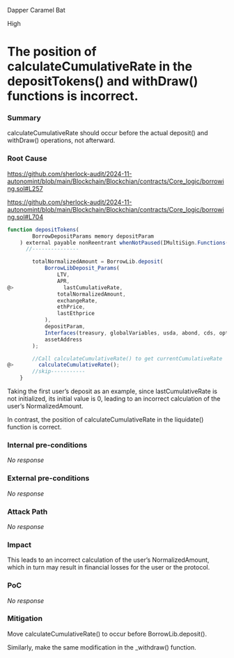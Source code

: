 Dapper Caramel Bat

High

# The position of calculateCumulativeRate in the depositTokens() and withDraw() functions is incorrect.

### Summary

calculateCumulativeRate should occur before the actual deposit() and withDraw() operations, not afterward.

### Root Cause

https://github.com/sherlock-audit/2024-11-autonomint/blob/main/Blockchain/Blockchian/contracts/Core_logic/borrowing.sol#L257

https://github.com/sherlock-audit/2024-11-autonomint/blob/main/Blockchain/Blockchian/contracts/Core_logic/borrowing.sol#L704
```javascript
function depositTokens(
        BorrowDepositParams memory depositParam
    ) external payable nonReentrant whenNotPaused(IMultiSign.Functions(0)) {
      //---------------

        totalNormalizedAmount = BorrowLib.deposit(
            BorrowLibDeposit_Params(
                LTV,
                APR,
@>                lastCumulativeRate,
                totalNormalizedAmount,
                exchangeRate,
                ethPrice,
                lastEthprice
            ),
            depositParam,
            Interfaces(treasury, globalVariables, usda, abond, cds, options),
            assetAddress
        );

        //Call calculateCumulativeRate() to get currentCumulativeRate
@>        calculateCumulativeRate();
        //skip-----------
    }
```
Taking the first user’s deposit as an example, since lastCumulativeRate is not initialized, its initial value is 0, leading to an incorrect calculation of the user’s NormalizedAmount.

In contrast, the position of calculateCumulativeRate in the liquidate() function is correct.


### Internal pre-conditions

_No response_

### External pre-conditions

_No response_

### Attack Path

_No response_

### Impact

This leads to an incorrect calculation of the user’s NormalizedAmount, which in turn may result in financial losses for the user or the protocol.

### PoC

_No response_

### Mitigation

Move calculateCumulativeRate() to occur before BorrowLib.deposit().

Similarly, make the same modification in the _withdraw() function.
